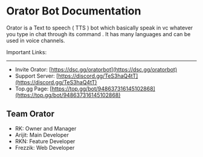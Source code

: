 # Orator Bot Documentation

Orator is a Text to speech ( TTS ) bot which basically speak in vc whatever you type in chat through its command . It has many languages and can be used in voice channels.

Important Links:

----------------

- Invite Orator: [https://dsc.gg/oratorbot](https://dsc.gg/oratorbot)
- Support Server: [https://discord.gg/TeS3haQ4tT](https://discord.gg/TeS3haQ4tT)
- Top.gg Page: [https://top.gg/bot/948637316145102868](https://top.gg/bot/948637316145102868)

Team Orator
----------

- RK: Owner and Manager
- Arijit: Main Developer
- RKN: Feature Developer
- Frezzik: Web Developer 